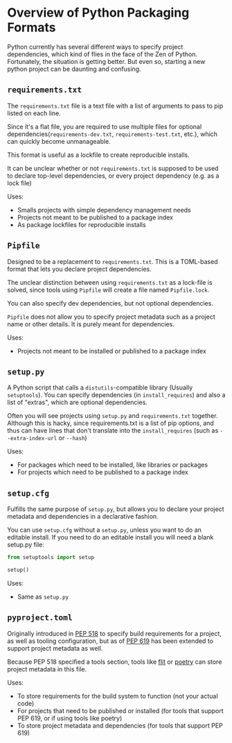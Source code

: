 # Overview of Python Packaging Formats

Python currently has several different ways to specify project dependencies, which kind of flies in the face of the Zen of Python. Fortunately, the situation is getting better. But even so, starting a new python project can be daunting and confusing.

## `requirements.txt`

The `requirements.txt` file is a text file with a list of arguments to pass to pip listed on each line.

Since it's a flat file, you are required to use multiple files for optional dependencies(`requirements-dev.txt`, `requirements-test.txt`, etc.), which can quickly become unmanageable.

This format is useful as a lockfile to create reproducible installs.

It can be unclear whether or not `requirements.txt` is supposed to be used to declare top-level dependencies, or every project dependency (e.g. as a lock file)

Uses:

- Smalls projects with simple dependency management needs
- Projects not meant to be published to a package index
- As package lockfiles for reproducible installs

## `Pipfile`

Designed to be a replacement to `requirements.txt`. This is a TOML-based format that lets you declare project dependencies.

The unclear distinction between using `requirements.txt` as a lock-file is solved, since tools using `Pipfile` will create a file named `Pipfile.lock`.

You can also specify dev dependencies, but not optional dependencies.

`Pipfile` does not allow you to specify project metadata such as a project name or other details. It is purely meant for dependencies.

Uses:

- Projects not meant to be installed or published to a package index

## `setup.py`

A Python script that calls a `distutils`-compatible library (Usually `setuptools`). You can specify dependencies (in `install_requires`) and also a list of "extras", which are optional dependencies.

Often you will see projects using `setup.py` and `requirements.txt` together. Although this is hacky, since requirements.txt is a list of pip options, and thus can have lines that don't translate into the `install_requires` (such as `--extra-index-url` or `--hash`)

Uses:

- For packages which need to be installed, like libraries or packages
- For projects which need to be published to a package index

## `setup.cfg`

Fulfills the same purpose of `setup.py`, but allows you to declare your project metadata and dependencies in a declarative fashion.

You can use `setup.cfg` without a `setup.py`, unless you want to do an editable install. If you need to do an editable install you will need a blank setup.py file:

```py
from setuptools import setup

setup()
```

Uses:

- Same as `setup.py`

## `pyproject.toml`

Originally introduced in [PEP 518](https://www.python.org/dev/peps/pep-0518/#file-format) to specify build requirements for a project, as well as tooling configuration, but as of [PEP 619](https://www.python.org/dev/peps/pep-0621/) has been extended to support project metadata as well.

Because PEP 518 specified a tools section, tools like [flit](https://flit.readthedocs.io/en/latest/index.html) or [poetry](https://python-poetry.org/) can store project metadata in this file.

Uses:

- To store requirements for the build system to function (not your actual code)
- For projects that need to be published or installed (for tools that support PEP 619, or if using tools like poetry)
- To store project metadata and dependencies (for tools that support PEP 619)
